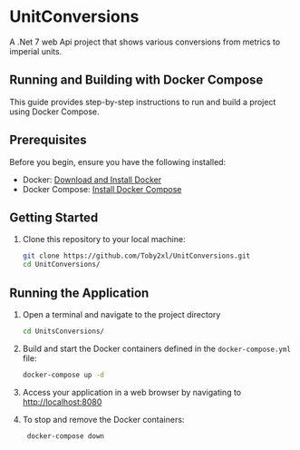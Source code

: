 # UnitConversions

A .Net 7 web Api project that shows various conversions from metrics to imperial units.

## Running and Building with Docker Compose

This guide provides step-by-step instructions to run and build a project using Docker Compose.

## Prerequisites

Before you begin, ensure you have the following installed:

- Docker: [Download and Install Docker](https://docs.docker.com/get-docker/)
- Docker Compose: [Install Docker Compose](https://docs.docker.com/compose/install/)

## Getting Started

1. Clone this repository to your local machine:

   ```bash
   git clone https://github.com/Toby2xl/UnitConversions.git
   cd UnitConversions/
   ```

## Running the Application

1. Open a terminal and navigate to the project directory

    ```bash
    cd UnitsConversions/
    ``````

1. Build and start the Docker containers defined in the `docker-compose.yml` file:

    ```bash
    docker-compose up -d
    ``````

1. Access your application in a web browser by navigating to <http://localhost:8080>
1. To stop and remove the Docker containers:

     ```bash
      docker-compose down

    ``````
